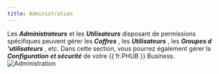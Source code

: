 ```yaml
---
title: Administration
---
```

Les ***Administrateurs*** et les ***Utilisateurs*** disposant de permissions spécifiques peuvent gérer les ***Coffres*** , les ***Utilisateurs*** , les ***Groupes d 'utilisateurs*** , etc. Dans cette section, vous pourrez également gérer la ***Configuration et sécurité*** de votre {{ fr.PHUB }} Business.  
![Administration](/img/fr/hub/Hub4023.png) 